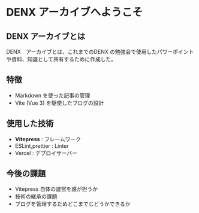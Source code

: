 # DENX アーカイブへようこそ

## DENX アーカイブとは

DENX　アーカイブとは、これまでのDENX の勉強会で使用したパワーポイントや資料、知識として共有するために作成した。

## 特徴
- Markdown を使った記事の管理
- Vite (Vue 3) を駆使したブログの設計

## 使用した技術
- **Vitepress** : フレームワーク
- ESLint,prettier : Linter
- Vercel : デプロイサーバー

## 今後の課題
- Vitepress 自体の運営を誰が担うか
- 技術の継承の課題
- ブログを管理するためどこまでじどうかできるか





